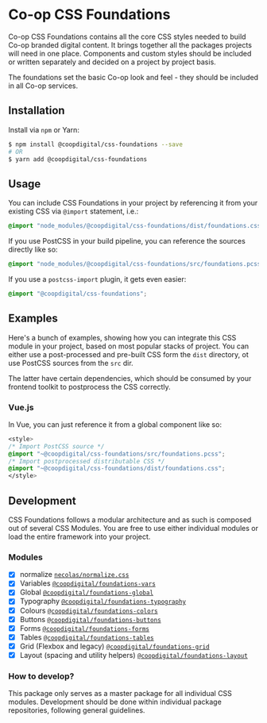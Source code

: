# Co-op CSS Foundations
Co-op CSS Foundations contains all the core CSS styles needed to build Co-op branded digital content. It brings together all the packages projects will need in one place. Components and custom styles should be included or written separately and decided on a project by project basis. 

The foundations set the basic Co-op look and feel - they should be included in all Co-op services.

## Installation
Install via `npm` or Yarn:
```bash
$ npm install @coopdigital/css-foundations --save
# OR
$ yarn add @coopdigital/css-foundations
```

## Usage
You can include CSS Foundations in your project by referencing it from your existing CSS via `@import` statement, i.e.:
```css
@import "node_modules/@coopdigital/css-foundations/dist/foundations.css";
```

If you use PostCSS in your build pipeline, you can reference the sources directly like so:
```css
@import "node_modules/@coopdigital/css-foundations/src/foundations.pcss";
```

If you use a `postcss-import` plugin, it gets even easier:
```css
@import "@coopdigital/css-foundations";
```

## Examples
Here's a bunch of examples, showing how you can integrate this CSS module in your project, based on most popular stacks of project. You can either use a post-processed and pre-built CSS form the `dist` directory, ot use PostCSS sources from the `src` dir.

The latter have certain dependencies, which should be consumed by your frontend toolkit to postprocess the CSS correctly.

### Vue.js
In Vue, you can just reference it from a global component like so:
```css
<style>
/* Import PostCSS source */
@import "~@coopdigital/css-foundations/src/foundations.pcss";
/* Import postprocessed distributable CSS */
@import "~@coopdigital/css-foundations/dist/foundations.css";
</style>
```

## Development
CSS Foundations follows a modular architecture and as such is composed out of several CSS Modules. You are free to use either individual modules or load the entire framework into your project.

### Modules
- [X] normalize [`necolas/normalize.css`](https://github.com/necolas/normalize.css)
- [x] Variables [`@coopdigital/foundations-vars`](https://github.com/coopdigital/foundations-vars)
- [x] Global [`@coopdigital/foundations-global`](https://github.com/coopdigital/foundations-global)
- [x] Typography [`@coopdigital/foundations-typography`](https://github.com/coopdigital/foundations-typography)
- [x] Colours [`@coopdigital/foundations-colors`](https://github.com/coopdigital/foundations-colors)
- [x] Buttons [`@coopdigital/foundations-buttons`](https://github.com/coopdigital/foundations-buttons)
- [x] Forms [`@coopdigital/foundations-forms`](https://github.com/coopdigital/foundations-forms)
- [x] Tables [`@coopdigital/foundations-tables`](https://github.com/coopdigital/foundations-tables)
- [x] Grid (Flexbox and legacy) [`@coopdigital/foundations-grid`](https://github.com/coopdigital/foundations-grid)
- [x] Layout (spacing and utility helpers) [`@coopdigital/foundations-layout`](https://github.com/coopdigital/foundations-layout)

### How to develop?
This package only serves as a master package for all individual CSS modules. Development should be done within individual package repositories, following general guidelines.
